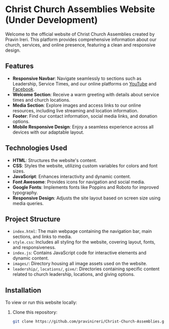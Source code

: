 # Christ Church Assemblies Website (Under Development)

Welcome to the official website of Christ Church Assemblies created by Pravin Ireri. This platform provides comprehensive information about our church, services, and online presence, featuring a clean and responsive design.

## Features

- **Responsive Navbar**: Navigate seamlessly to sections such as Leadership, Service Times, and our online platforms on [YouTube](https://www.youtube.com/@christchurchassemblies) and [Facebook](https://www.facebook.com/christchurchassemblies).
- **Welcome Section**: Receive a warm greeting with details about service times and church locations.
- **Media Section**: Explore images and access links to our online resources, including live streaming and location information.
- **Footer**: Find our contact information, social media links, and donation options.
- **Mobile Responsive Design**: Enjoy a seamless experience across all devices with our adaptable layout.

## Technologies Used

- **HTML**: Structures the website's content.
- **CSS**: Styles the website, utilizing custom variables for colors and font sizes.
- **JavaScript**: Enhances interactivity and dynamic content.
- **Font Awesome**: Provides icons for navigation and social media.
- **Google Fonts**: Implements fonts like Poppins and Roboto for improved typography.
- **Responsive Design**: Adjusts the site layout based on screen size using media queries.

## Project Structure

- `index.html`: The main webpage containing the navigation bar, main sections, and links to media.
- `style.css`: Includes all styling for the website, covering layout, fonts, and responsiveness.
- `index.js`: Contains JavaScript code for interactive elements and dynamic content.
- `images/`: Directory housing all image assets used on the website.
- `leadership/`, `locations/`, `give/`: Directories containing specific content related to church leadership, locations, and giving options.

## Installation

To view or run this website locally:

1. Clone this repository:

   ```bash
   git clone https://github.com/pravinireri/Christ-Church-Assemblies.git